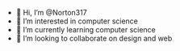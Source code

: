 - 👋 Hi, I’m @Norton317
- 👀 I’m interested in computer science
- 🌱 I’m currently learning computer science
- 💞️ I’m looking to collaborate on design and web


<!---
Norton317/Norton317 is a ✨ special ✨ repository because its `README.md` (this file) appears on your GitHub profile.
You can click the Preview link to take a look at your changes.
--->
